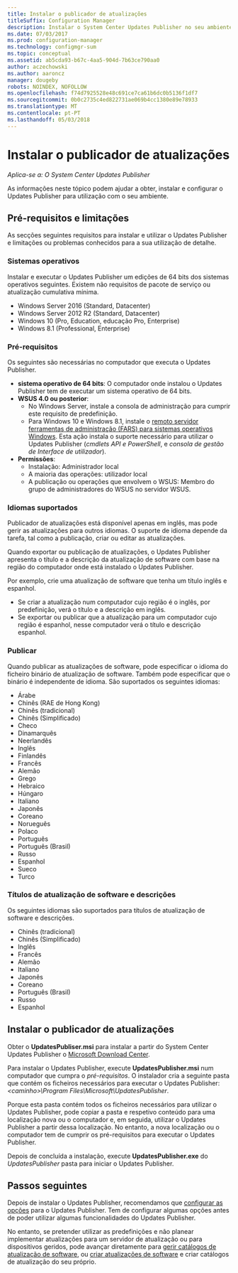 ```yaml
---
title: Instalar o publicador de atualizações
titleSuffix: Configuration Manager
description: Instalar o System Center Updates Publisher no seu ambiente
ms.date: 07/03/2017
ms.prod: configuration-manager
ms.technology: configmgr-sum
ms.topic: conceptual
ms.assetid: ab5cda93-b67c-4aa5-904d-7b63ce790aa0
author: aczechowski
ms.author: aaroncz
manager: dougeby
robots: NOINDEX, NOFOLLOW
ms.openlocfilehash: f74d7925528e48c691ce7ca61b6dc0b5136f1df7
ms.sourcegitcommit: 0b0c2735c4ed822731ae069b4cc1380e89e78933
ms.translationtype: MT
ms.contentlocale: pt-PT
ms.lasthandoff: 05/03/2018
---
```

# <a name="install-updates-publisher"></a>Instalar o publicador de atualizações

*Aplica-se a: O System Center Updates Publisher*

As informações neste tópico podem ajudar a obter, instalar e configurar o Updates Publisher para utilização com o seu ambiente.


## <a name="prerequisites-and-limitations"></a>Pré-requisitos e limitações
As secções seguintes requisitos para instalar e utilizar o Updates Publisher e limitações ou problemas conhecidos para a sua utilização de detalhe.

### <a name="operating-systems"></a>Sistemas operativos
Instalar e executar o Updates Publisher um edições de 64 bits dos sistemas operativos seguintes. Existem não requisitos de pacote de serviço ou atualização cumulativa mínima.

-   Windows Server 2016 (Standard, Datacenter)
-   Windows Server 2012 R2 (Standard, Datacenter)
-   Windows 10 (Pro, Education, educação Pro, Enterprise)
-   Windows 8.1 (Professional, Enterprise)

### <a name="prerequisites"></a>Pré-requisitos
Os seguintes são necessárias no computador que executa o Updates Publisher.

-   **sistema operativo de 64 bits**: O computador onde instalou o Updates Publisher tem de executar um sistema operativo de 64 bits.
-   **WSUS 4.0 ou posterior**:
    -   No Windows Server, instale a consola de administração para cumprir este requisito de predefinição.
    -   Para Windows 10 e Windows 8.1, instale o [remoto servidor ferramentas de administração (FARS) para sistemas operativos Windows](https://support.microsoft.com/help/2693643/remote-server-administration-tools-rsat-for-windows-operating-systems). Esta ação instala o suporte necessário para utilizar o Updates Publisher (*cmdlets API e PowerShell*, e *consola de gestão de Interface de utilizador*).
-   **Permissões**:
    -   Instalação: Administrador local
    -   A maioria das operações: utilizador local
    -   A publicação ou operações que envolvem o WSUS: Membro do grupo de administradores do WSUS no servidor WSUS.

### <a name="supported-languages"></a>Idiomas suportados
Publicador de atualizações está disponível apenas em inglês, mas pode gerir as atualizações para outros idiomas. O suporte de idioma depende da tarefa, tal como a publicação, criar ou editar as atualizações.

Quando exportar ou publicação de atualizações, o Updates Publisher apresenta o título e a descrição da atualização de software com base na região do computador onde está instalado o Updates Publisher.

Por exemplo, crie uma atualização de software que tenha um título inglês e espanhol.

-   Se criar a atualização num computador cujo região é o inglês, por predefinição, verá o título e a descrição em inglês.
-   Se exportar ou publicar que a atualização para um computador cujo região é espanhol, nesse computador verá o título e descrição espanhol.

### <a name="publishing"></a>Publicar
Quando publicar as atualizações de software, pode especificar o idioma do ficheiro binário de atualização de software. Também pode especificar que o binário é independente de idioma. São suportados os seguintes idiomas:

-   Árabe
-   Chinês (RAE de Hong Kong)
-   Chinês (tradicional)
-   Chinês (Simplificado)
-   Checo
-   Dinamarquês
-   Neerlandês
-   Inglês
-   Finlandês
-   Francês
-   Alemão
-   Grego
-   Hebraico
-   Húngaro
-   Italiano
-   Japonês
-   Coreano
-   Norueguês
-   Polaco
-   Português
-   Português (Brasil)
-   Russo
-   Espanhol
-   Sueco
-   Turco

### <a name="software-update-titles-and-descriptions"></a>Títulos de atualização de software e descrições
Os seguintes idiomas são suportados para títulos de atualização de software e descrições.

-   Chinês (tradicional)
-   Chinês (Simplificado)
-   Inglês
-   Francês
-   Alemão
-   Italiano
-   Japonês
-   Coreano
-   Português (Brasil)
-   Russo
-   Espanhol



## <a name="install-updates-publisher"></a>Instalar o publicador de atualizações
Obter o **UpdatesPubliser.msi** para instalar a partir do System Center Updates Publisher o [Microsoft Download Center](https://www.microsoft.com/download/details.aspx?id=55543).

Para instalar o Updates Publisher, execute **UpdatesPublisher.msi** num computador que cumpra o *pré-requisitos*. O instalador cria a seguinte pasta que contém os ficheiros necessários para executar o Updates Publisher:  *&lt;caminho&gt;\Program Files\Microsoft\UpdatesPublisher*.

Porque esta pasta contém todos os ficheiros necessários para utilizar o Updates Publisher, pode copiar a pasta e respetivo conteúdo para uma localização nova ou o computador e, em seguida, utilizar o Updates Publisher a partir dessa localização. No entanto, a nova localização ou o computador tem de cumprir os pré-requisitos para executar o Updates Publisher.

Depois de concluída a instalação, execute **UpdatesPublisher.exe** do *UpdatesPublisher* pasta para iniciar o Updates Publisher.

## <a name="next-steps"></a>Passos seguintes
 Depois de instalar o Updates Publisher, recomendamos que [configurar as opções](updates-publisher-options.md) para o Updates Publisher. Tem de configurar algumas opções antes de poder utilizar algumas funcionalidades do Updates Publisher.

 No entanto, se pretender utilizar as predefinições e não planear implementar atualizações para um servidor de atualização ou para dispositivos geridos, pode avançar diretamente para [gerir catálogos de atualização de software](updates-publisher-catalogs.md), ou [criar atualizações de software](create-updates-with-updates-publisher.md) e criar catálogos de atualização do seu próprio.

